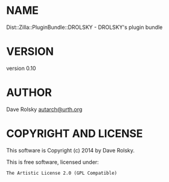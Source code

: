 # NAME

Dist::Zilla::PluginBundle::DROLSKY - DROLSKY's plugin bundle

# VERSION

version 0.10

# AUTHOR

Dave Rolsky <autarch@urth.org>

# COPYRIGHT AND LICENSE

This software is Copyright (c) 2014 by Dave Rolsky.

This is free software, licensed under:

    The Artistic License 2.0 (GPL Compatible)
